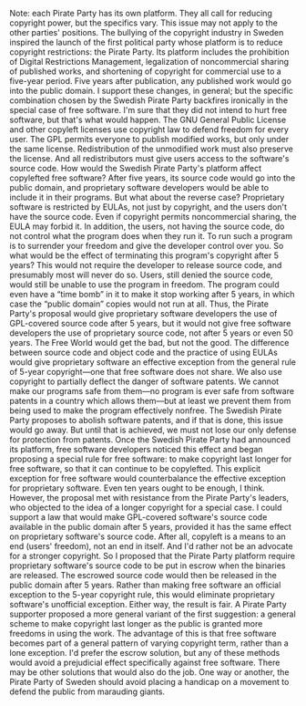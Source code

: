 Note: each Pirate Party has its own platform. They all call for reducing copyright power, but the specifics vary. This issue may not apply to the other parties' positions. The bullying of the copyright industry in Sweden inspired the launch of the first political party whose platform is to reduce copyright restrictions: the Pirate Party. Its platform includes the prohibition of Digital Restrictions Management, legalization of noncommercial sharing of published works, and shortening of copyright for commercial use to a five-year period. Five years after publication, any published work would go into the public domain. I support these changes, in general; but the specific combination chosen by the Swedish Pirate Party backfires ironically in the special case of free software. I'm sure that they did not intend to hurt free software, but that's what would happen. The GNU General Public License and other copyleft licenses use copyright law to defend freedom for every user. The GPL permits everyone to publish modified works, but only under the same license. Redistribution of the unmodified work must also preserve the license. And all redistributors must give users access to the software's source code. How would the Swedish Pirate Party's platform affect copylefted free software? After five years, its source code would go into the public domain, and proprietary software developers would be able to include it in their programs. But what about the reverse case? Proprietary software is restricted by EULAs, not just by copyright, and the users don't have the source code. Even if copyright permits noncommercial sharing, the EULA may forbid it. In addition, the users, not having the source code, do not control what the program does when they run it. To run such a program is to surrender your freedom and give the developer control over you. So what would be the effect of terminating this program's copyright after 5 years? This would not require the developer to release source code, and presumably most will never do so. Users, still denied the source code, would still be unable to use the program in freedom. The program could even have a “time bomb” in it to make it stop working after 5 years, in which case the “public domain” copies would not run at all. Thus, the Pirate Party's proposal would give proprietary software developers the use of GPL-covered source code after 5 years, but it would not give free software developers the use of proprietary source code, not after 5 years or even 50 years. The Free World would get the bad, but not the good. The difference between source code and object code and the practice of using EULAs would give proprietary software an effective exception from the general rule of 5-year copyright—one that free software does not share. We also use copyright to partially deflect the danger of software patents. We cannot make our programs safe from them—no program is ever safe from software patents in a country which allows them—but at least we prevent them from being used to make the program effectively nonfree. The Swedish Pirate Party proposes to abolish software patents, and if that is done, this issue would go away. But until that is achieved, we must not lose our only defense for protection from patents. Once the Swedish Pirate Party had announced its platform, free software developers noticed this effect and began proposing a special rule for free software: to make copyright last longer for free software, so that it can continue to be copylefted. This explicit exception for free software would counterbalance the effective exception for proprietary software. Even ten years ought to be enough, I think. However, the proposal met with resistance from the Pirate Party's leaders, who objected to the idea of a longer copyright for a special case. I could support a law that would make GPL-covered software's source code available in the public domain after 5 years, provided it has the same effect on proprietary software's source code. After all, copyleft is a means to an end (users' freedom), not an end in itself. And I'd rather not be an advocate for a stronger copyright. So I proposed that the Pirate Party platform require proprietary software's source code to be put in escrow when the binaries are released. The escrowed source code would then be released in the public domain after 5 years. Rather than making free software an official exception to the 5-year copyright rule, this would eliminate proprietary software's unofficial exception. Either way, the result is fair. A Pirate Party supporter proposed a more general variant of the first suggestion: a general scheme to make copyright last longer as the public is granted more freedoms in using the work. The advantage of this is that free software becomes part of a general pattern of varying copyright term, rather than a lone exception. I'd prefer the escrow solution, but any of these methods would avoid a prejudicial effect specifically against free software. There may be other solutions that would also do the job. One way or another, the Pirate Party of Sweden should avoid placing a handicap on a movement to defend the public from marauding giants.